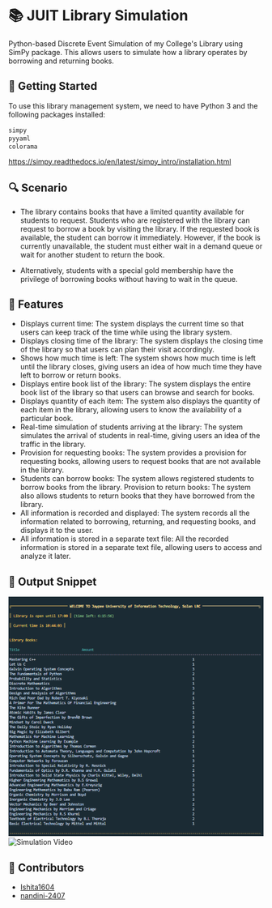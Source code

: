 # 📚 JUIT Library Simulation
Python-based Discrete Event Simulation of my College's Library using SimPy package.
This allows users to simulate how a library operates by borrowing and returning books.

## 📍 Getting Started
To use this library management system, we need to have Python 3 and the following packages installed:
```
simpy
pyyaml
colorama
```
https://simpy.readthedocs.io/en/latest/simpy_intro/installation.html

## 🔍 Scenario
- The library contains books that have a limited quantity available for students to request. Students who are registered with the library can request to borrow a book by visiting the library. If the requested book is available, the student can borrow it immediately. However, if the book is currently unavailable, the student must either wait in a demand queue or wait for another student to return the book.

- Alternatively, students with a special gold membership have the privilege of borrowing books without having to wait in the queue.

## 🚀 Features
- Displays current time: The system displays the current time so that users can keep track of the time while using the library system.
- Displays closing time of the library: The system displays the closing time of the library so that users can plan their visit accordingly.
- Shows how much time is left: The system shows how much time is left until the library closes, giving users an idea of how much time they have left to borrow or return books.
- Displays entire book list of the library: The system displays the entire book list of the library so that users can browse and search for books.
- Displays quantity of each item: The system also displays the quantity of each item in the library, allowing users to know the availability of a particular book.
- Real-time simulation of students arriving at the library: The system simulates the arrival of students in real-time, giving users an idea of the traffic in the library.
- Provision for requesting books: The system provides a provision for requesting books, allowing users to request books that are not available in the library.
- Students can borrow books: The system allows registered students to borrow books from the library.
Provision to return books: The system also allows students to return books that they have borrowed from the library.
- All information is recorded and displayed: The system records all the information related to borrowing, returning, and requesting books, and displays it to the user.
- All information is stored in a separate text file: All the recorded information is stored in a separate text file, allowing users to access and analyze it later.

## 📌 Output Snippet

![Simulation Output](https://github.com/Ishita1604/JUIT-LRC/blob/main/LRC-Output.png)
![Simulation Video](https://github.com/Ishita1604/JUIT-LRC/blob/main/LRC-Video.gif)

## 📢 Contributors
- [Ishita1604](https://github.com/Ishita1604)
- [nandini-2407](https://github.com/nandini-2407)
